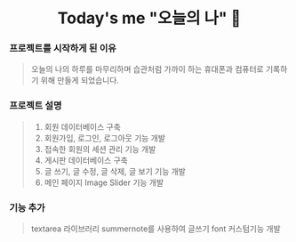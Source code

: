 <h1 align="center">Today's me "오늘의 나" 📝</h1>     

### 프로젝트를 시작하게 된 이유
> 오늘의 나의 하루를 마무리하며 습관처럼 가까이 하는 휴대폰과 컴퓨터로 기록하기 위해 만들게 되었습니다.

### 프로젝트 설명
> 1. 회원 데이터베이스 구축<br>
> 2. 회원가입, 로그인, 로그아웃 기능 개발<br>
> 3. 접속한 회원의 세션 관리 기능 개발<br>
> 4. 게시판 데이터베이스 구축<br>
> 5. 글 쓰기, 글 수정, 글 삭제, 글 보기 기능 개발<br>
> 6. 메인 페이지 Image Slider 기능 개발<br>

### 기능 추가
> textarea 라이브러리 summernote를 사용하여 글쓰기 font 커스텀기능 개발
